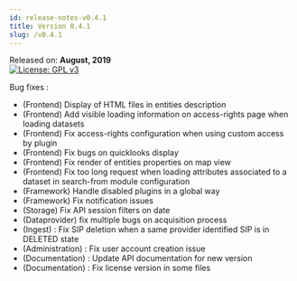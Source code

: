 ```yaml
---
id: release-notes-v0.4.1
title: Version 0.4.1
slug: /v0.4.1
---
```



Released on: **August, 2019**  
[![License: GPL v3](https://img.shields.io/badge/License-GPLv3-blue.svg)](https://www.gnu.org/licenses/gpl-3.0)

Bug fixes :
   * (Frontend) Display of HTML files in entities description 
   * (Frontend) Add visible loading information on access-rights page when loading datasets
   * (Frontend) Fix access-rights configuration when using custom access by plugin
   * (Frontend) Fix bugs on quicklooks display
   * (Frontend) Fix render of entities properties on map view
   * (Frontend) Fix too long request when loading attributes associated to a dataset in search-from module configuration
   * (Framework) Handle disabled plugins in a global way
   * (Framework) Fix notification issues
   * (Storage) Fix API session filters on date
   * (Dataprovider) fix multiple bugs on acquisition process
   * (Ingest) : Fix SIP deletion when a same provider identified SIP is in DELETED state
   * (Administration) : Fix user account creation issue
   * (Documentation) : Update API documentation for new version
   * (Documentation) : Fix license version in some files
